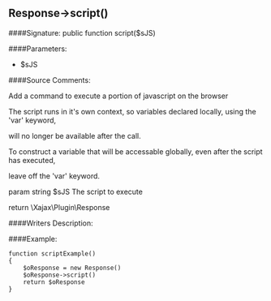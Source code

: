 ## Response->script()

####Signature: public function script($sJS)

####Parameters:

* $sJS




####Source Comments:

Add a command to execute a portion of javascript on the browser



The script runs in it's own context, so variables declared locally, using the 'var' keyword,

will no longer be available after the call.

To construct a variable that will be accessable globally, even after the script has executed,

leave off the 'var' keyword.



param string		$sJS				The script to execute



return \Xajax\Plugin\Response



####Writers Description:


####Example:
```
function scriptExample()
{
    $oResponse = new Response()
    $oResponse->script()
    return $oResponse
}
```